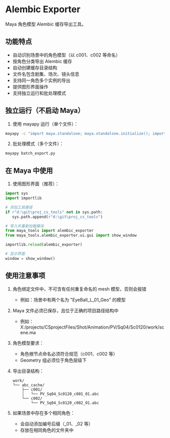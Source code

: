 # Alembic Exporter

Maya 角色模型 Alembic 缓存导出工具。

## 功能特点

- 自动识别场景中的角色模型（以 c001、c002 等命名）
- 按角色分类导出 Alembic 缓存
- 自动创建缓存目录结构
- 文件名包含剧集、场次、镜头信息
- 支持同一角色多个实例的导出
- 提供图形界面操作
- 支持独立运行和批处理模式

## 独立运行（不启动 Maya）

1. 使用 mayapy 运行（单个文件）：
```bash
mayapy -c "import maya.standalone; maya.standalone.initialize(); import maya.cmds as cmds; cmds.file(r'X:/projects/CSprojectFiles/Shot/Animation/PV/Sq04/Sc0120/work/scene.ma', open=True, force=True); import alembic_exporter; alembic_exporter.export_alembic()"
```
2. 批处理模式（多个文件）：
```bash
mayapy batch_export.py
```
## 在 Maya 中使用

1. 使用图形界面（推荐）：

```python
import sys
import importlib

# 添加工具路径
if r"d:\git\proj_cs_tools" not in sys.path:
   sys.path.append(r"d:\git\proj_cs_tools")

# 导入并重新加载模块
from maya_tools import alembic_exporter
from maya_tools.alembic_exporter.ui.gui import show_window

importlib.reload(alembic_exporter)

# 显示界面
window = show_window()
```

## 使用注意事项
1. 角色绑定文件中，不可含有任何重复命名的 mesh 模型，否则会报错
   
   - 例如：场景中有两个名为 "EyeBall_L_01_Geo" 的模型
2. Maya 文件必须已保存，且位于正确的项目路径结构中
   
   - 例如： X:/projects/CSprojectFiles/Shot/Animation/PV/Sq04/Sc0120/work/scene.ma
2. 角色模型要求：
   
   - 角色根节点命名必须符合规范（c001、c002 等）
   - Geometry 组必须位于角色层级下
3. 导出目录结构：
   
   ```plaintext
   work/
   └── abc_cache/
       ├── c001/
       │   └── PV_Sq04_Sc0120_c001_01.abc
       └── c002/
           └── PV_Sq04_Sc0120_c002_01.abc
    ```
4. 如果场景中存在多个相同角色：
   
   - 会自动添加编号后缀（_01、_02 等）
   - 存放在相同角色的文件夹中